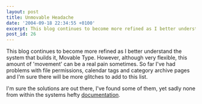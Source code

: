```yaml
---
layout: post
title: Unmovable Headache
date: '2004-09-18 22:34:55 +0100'
excerpt: This blog continues to become more refined as I better understand the system that builds it, Movable Type.
post_id: 26
---
```

This blog continues to become more refined as I better understand the system that builds it, Movable Type. However, although very flexible, this amount of 'movement' can be a real pain sometimes. So far I've had problems with file permissions, calendar tags and category archive pages and I'm sure there will be more glitches to add to this list.

I'm sure the solutions are out there, I've found some of them, yet sadly none from within the systems hefty [documentation][1].

[1]: http://www.movabletype.org/docs/mtmanual.html